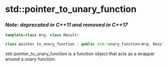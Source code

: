 # std::pointer_to_unary_function

### *Note: deprecated in C++11 and removed in C++17*

```C++
template<class Arg, class Result>

class pointer_to_unary_function : public std::unary_function<Arg, Result>;
```

std::pointer_to_unary_function is a function object that acts as a wrapper around a unary function.

